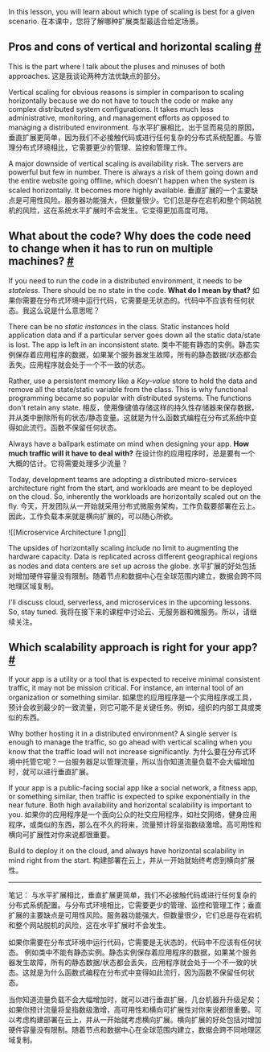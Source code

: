 In this lesson, you will learn about which type of scaling is best for a given scenario.
在本课中，您将了解哪种扩展类型最适合给定场景。

## Pros and cons of vertical and horizontal scaling [#](https://www.educative.io/courses/web-application-software-architecture-101/xoEWLMnmwoP#Pros-and-cons-of-vertical-and-horizontal-scaling)

This is the part where I talk about the pluses and minuses of both approaches.
这是我谈论两种方法优缺点的部分。

Vertical scaling for obvious reasons is simpler in comparison to scaling horizontally because we do not have to touch the code or make any complex distributed system configurations. It takes much less administrative, monitoring, and management efforts as opposed to managing a distributed environment.
与水平扩展相比，出于显而易见的原因，垂直扩展更简单，因为我们不必接触代码或进行任何复杂的分布式系统配置。与管理分布式环境相比，它需要更少的管理、监控和管理工作。

A major downside of vertical scaling is availability risk. The servers are powerful but few in number. There is always a risk of them going down and the entire website going offline, which doesn't happen when the system is scaled horizontally. It becomes more highly available.
垂直扩展的一个主要缺点是可用性风险。服务器功能强大，但数量很少。它们总是存在宕机和整个网站脱机的风险，这在系统水平扩展时不会发生。它变得更加高度可用。

## What about the code? Why does the code need to change when it has to run on multiple machines? [#](https://www.educative.io/courses/web-application-software-architecture-101/xoEWLMnmwoP#What-about-the-code?-Why-does-the-code-need-to-change-when-it-has-to-run-on-multiple-machines?)

If you need to run the code in a distributed environment, it needs to be _stateless_. There should be no state in the code. **What do I mean by that?**
如果你需要在分布式环境中运行代码，它需要是无状态的。代码中不应该有任何状态。我这么说是什么意思呢？

There can be no _static instances_ in the class. Static instances hold application data and if a particular server goes down all the static data/state is lost. The app is left in an inconsistent state.
类中不能有静态的实例。静态实例保存着应用程序的数据，如果某个服务器发生故障，所有的静态数据/状态都会丢失。应用程序就会处于一个不一致的状态。

Rather, use a persistent memory like a _Key-value_ store to hold the data and remove all the state/static variable from the class. This is why functional programming became so popular with distributed systems. The functions don't retain any state.
相反，使用像键值存储这样的持久性存储器来保存数据，并从类中删除所有的状态/静态变量。这就是为什么函数式编程在分布式系统中变得如此流行。函数不保留任何状态。

Always have a ballpark estimate on mind when designing your app. **How much traffic will it have to deal with?**
在设计你的应用程序时，总是要有一个大概的估计。它将需要处理多少流量？

Today, development teams are adopting a distributed micro-services architecture right from the start, and workloads are meant to be deployed on the cloud. So, inherently the workloads are horizontally scaled out on the fly.
今天，开发团队从一开始就采用分布式微服务架构，工作负载要部署在云上。因此，工作负载本来就是横向扩展的，可以随心所欲。

![[Microservice Architecture 1.png]]

The upsides of horizontally scaling include no limit to augmenting the hardware capacity. Data is replicated across different geographical regions as nodes and data centers are set up across the globe.
水平扩展的好处包括对增加硬件容量没有限制。随着节点和数据中心在全球范围内建立，数据会跨不同地理区域复制。

I'll discuss cloud, serverless, and microservices in the upcoming lessons. So, stay tuned.
我将在接下来的课程中讨论云、无服务器和微服务。所以，请继续关注。

## Which scalability approach is right for your app? [#](https://www.educative.io/courses/web-application-software-architecture-101/xoEWLMnmwoP#Which-scalability-approach-is-right-for-your-app?)

If your app is a utility or a tool that is expected to receive minimal consistent traffic, it may not be mission critical. For instance, an internal tool of an organization or something similar.
如果您的应用程序是一个实用程序或工具，预计会收到最少的一致流量，则它可能不是关键任务。例如，组织的内部工具或类似的东西。

Why bother hosting it in a distributed environment? A single server is enough to manage the traffic, so go ahead with vertical scaling when you know that the traffic load will not increase significantly.
为什么要在分布式环境中托管它呢？一台服务器足以管理流量，所以当你知道流量负载不会大幅增加时，就可以进行垂直扩展。

If your app is a public-facing social app like a social network, a fitness app, or something similar, then traffic is expected to spike exponentially in the near future. Both high availability and horizontal scalability is important to you.
如果你的应用程序是一个面向公众的社交应用程序，如社交网络，健身应用程序，或类似的东西，那么在不久的将来，流量预计将呈指数级激增。高可用性和横向可扩展性对你来说都很重要。

Build to deploy it on the cloud, and always have horizontal scalability in mind right from the start.
构建部署在云上，并从一开始就始终考虑到横向扩展性。

---

笔记：
与水平扩展相比，垂直扩展更简单，我们不必接触代码或进行任何复杂的分布式系统配置。与分布式环境相比，它需要更少的管理、监控和管理工作；垂直扩展的主要缺点是可用性风险。服务器功能强大，但数量很少，它们总是存在宕机和整个网站脱机的风险，这在水平扩展时不会发生。

如果你需要在分布式环境中运行代码，它需要是无状态的，代码中不应该有任何状态。
例如类中不能有静态实例。静态实例保存着应用程序的数据，如果某个服务器发生故障，所有的静态数据/状态都会丢失，应用程序就会处于一个不一致的状态。这就是为什么函数式编程在分布式中变得如此流行，因为函数不保留任何状态。

当你知道流量负载不会大幅增加时，就可以进行垂直扩展，几台机器升升级足矣；
如果你预计流量将呈指数级激增，高可用性和横向可扩展性对你来说都很重要。可以考虑构建部署在云上，并从一开始就考虑横向扩展。横向扩展的好处包括对增加硬件容量没有限制。随着节点和数据中心在全球范围内建立，数据会跨不同地理区域复制。
